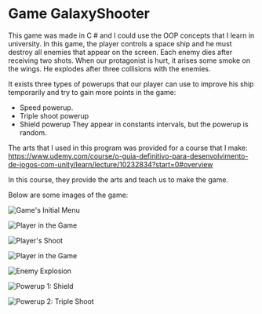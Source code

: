 # Game GalaxyShooter

This game was made in C # and I could use the OOP concepts that I learn in university. In this game, the player controls a space ship and he must destroy all enemies that appear on the screen. Each enemy dies after receiving two shots. When our protagonist is hurt, it arises some smoke on the wings. He explodes after three collisions with the enemies.

It exists three types of powerups that our player can use to improve his ship temporarily and try to gain more points in the game:
* Speed powerup.
* Triple shoot powerup
* Shield powerup
They appear in constants intervals, but the powerup is random.

The arts that I used in this program was provided for a course that I make: https://www.udemy.com/course/o-guia-definitivo-para-desenvolvimento-de-jogos-com-unity/learn/lecture/10232834?start=0#overview

In this course, they provide the arts and teach us to make the game.

Below are some images of the game:

![Game's Initial Menu](https://github.com/JuliazzeDantas/Imagens_Dos_Resultados_Dos_Programas/blob/master/IMAGEM_GALAXY_SHOOTER/TELA_INICIAL.png)

![Player in the Game](https://github.com/JuliazzeDantas/Imagens_Dos_Resultados_Dos_Programas/blob/master/IMAGEM_GALAXY_SHOOTER/JOGO_EM_ANDAMENTO.png)

![Player's Shoot](https://github.com/JuliazzeDantas/Imagens_Dos_Resultados_Dos_Programas/blob/master/IMAGEM_GALAXY_SHOOTER/PLAYER_ATIRANDO.png)

![Player in the Game](https://github.com/JuliazzeDantas/Imagens_Dos_Resultados_Dos_Programas/blob/master/IMAGEM_GALAXY_SHOOTER/PLAYER_MACHUCADO.png)

![Enemy Explosion](https://github.com/JuliazzeDantas/Imagens_Dos_Resultados_Dos_Programas/blob/master/IMAGEM_GALAXY_SHOOTER/INIMIGO_EXPLODINDO.png)

![Powerup 1: Shield](https://github.com/JuliazzeDantas/Imagens_Dos_Resultados_Dos_Programas/blob/master/IMAGEM_GALAXY_SHOOTER/POWERUP_SHIELD.png)

![Powerup 2: Triple Shoot](https://github.com/JuliazzeDantas/Imagens_Dos_Resultados_Dos_Programas/blob/master/IMAGEM_GALAXY_SHOOTER/POWERUP_TRIPLE_SHOOT.png)

